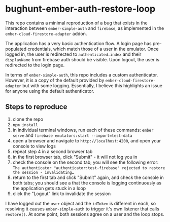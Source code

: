 # bughunt-ember-auth-restore-loop

This repo contains a minimal reproduction of a bug that exists in the interaction between `ember-simple-auth` and `firebase`, as implemented in the `ember-cloud-firestore-adapter` addon.

The application has a very basic authentication flow. A login page has pre-populated credentials, which match those of a user in the emulator. Once logged in, the user is redirected to `authenticated.index` and their `displayName` from firebase auth should be visible. Upon logout, the user is redirected to the login page.

In terms of `ember-simple-auth`, this repo includes a custom authenticator. However, it is a copy of the default provided by `ember-cloud-firestore-adapter` but with some logging. Essentially, I believe this highlights an issue for anyone using the default authenticator.

## Steps to reproduce

1. clone the repo
2. `npm install`
3. in individual terminal windows, run each of these commands: `ember serve` and `firebase emulators:start --import=test-data`
4. open a browser and navigate to `http://localhost:4200`, and open your console to view logs
5. repeat step 4 in a second browser tab
6. in the first browser tab, click "Submit" - it will not log you in
7. check the console on the second tab; you will see the following error: `The authenticator "authenticator:test-firebase" rejected to restore the session - invalidating…`
8. return to the first tab and click "Submit" again, and check the console in both tabs; you should see a that the console is logging continuously as the application gets stuck in a loop
9. click the "Logout" link to invalidate the session

I have logged out the `user` object and the `idToken` is different in each, so resolving it causes `ember-simple-auth` to trigger it's own listener that calls `restore()`. At some point, both sessions agree on a user and the loop stops.

